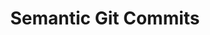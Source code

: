 ---
layout: post
title: Semantic Git Commits
description: >
  Create live image previews for file uploads using the File API and the FileReader object in vanilla JavaScript.
tags: Git
category: Git
---